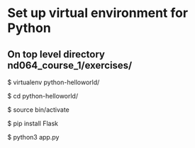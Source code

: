 # Set up virtual environment for Python

## On top level directory nd064_course_1/exercises/

$ virtualenv python-helloworld/

$ cd python-helloworld/

$ source bin/activate

$ pip install Flask

$  python3 app.py
